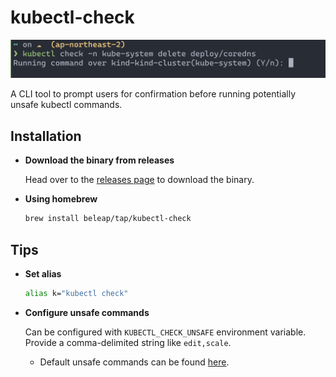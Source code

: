 # kubectl-check

![Example](./docs/example.png)

A CLI tool to prompt users for confirmation before running potentially unsafe kubectl commands.

## Installation

- **Download the binary from releases**

  Head over to the [releases page](https://github.com/beleap/kubectl-check/releases) to download the binary.
- **Using homebrew**

  ```bash
  brew install beleap/tap/kubectl-check
  ```

## Tips

- **Set alias**

  ```bash
  alias k="kubectl check"
  ```
- **Configure unsafe commands**

  Can be configured with `KUBECTL_CHECK_UNSAFE` environment variable. Provide a comma-delimited string like `edit,scale`.
  - Default unsafe commands can be found [here](https://github.com/BeLeap/kubectl-check/blob/main/src/main.rs#L63-L66).
